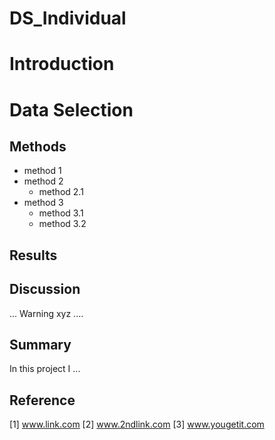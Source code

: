 # DS_Individual

# Introduction

# Data Selection

## Methods
- method 1
- method 2
  - method 2.1
- method 3
  - method 3.1
  - method 3.2

## Results


## Discussion
...
Warning xyz
....

## Summary
In this project I ...

## Reference
[1] www.link.com
[2] www.2ndlink.com
[3] www.yougetit.com
